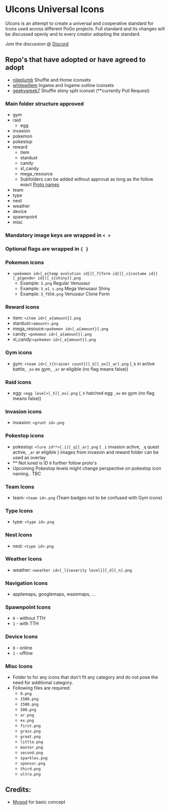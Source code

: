 # UIcons Universal Icons

UIcons is an attempt to create a universal and cooperative standard for Icons used across different PoGo projects. Full standard and its changes will be discussed openly and to every creator adopting the standard.

Join the discussion @ [Discord](https://discord.gg/cG8JwrJB6Z)

## Repo's that have adopted or have agreed to adopt

* [nileplumb](https://github.com/nileplumb) Shuffle and Home iconsets
* [whitewillem](https://github.com/whitewillem/PogoAssets) Ingame and Ingame outline iconsets
* [geekygreek7](https://github.com/geekygreek7) Shuffle shiny split iconset (**currently Pull Request)

### Main folder structure approved

- gym
- raid
  - egg 
- invasion
- pokemon
- pokestop
- reward
  - item
  - stardust
  - candy
  - xl_candy
  - mega_resource
  - Subfolders can be added without approval as long as the follow exact [Proto names](https://github.com/Furtif/POGOProtos/blob/a53979d6bba81df45b1f09f7c1aa8185cb999959/base/base.proto#L16087)
- team
- type
- nest
- weather
- device
- spawnpoint
- misc 

### Mandatory image keys are wrapped in `< >`
### Optional flags are wrapped in `{ }`

### Pokemon icons

  - `<pokemon id>[_e{temp evolution id}][_f{form id}][_c{costume id}][_g{gender id}][_s{shiny}].png`
    - Example: `3.png` Regular Venusaur
    - Example: `3_e1_s.png` Mega Venusaur Shiny
    - Example: `3_f950.png` Venusaur Clone Form

### Reward icons
  - item: `<item id>[_a{amount}].png`
  - stardust:`<amount>.png`
  - mega_resouce:`<pokemon id>[_a{amount}].png`
  - candy: `<pokemon id>[_a{amount}].png`
  - xl_candy:`<pokemon id>[_a{amount}].png`
### Gym icons
  - gym: `<team id>[_t{trainer count}][_b][_ex][_ar].png` (`_b` in active battle, `_ex` ex gym, `_ar` ar eligible (no flag means false))
### Raid icons 
  - egg: `<egg level>[_h][_ex].png` (`_h` hatched egg `_ex` ex gym (no flag means false))
### Invasion icons
  - invasion: `<grunt id>.png`
### Pokestop icons
  - pokestop: `<lure id**>[_i][_q][_ar].png` ( `_i` invasion active, `_q` quest active, `_ar` ar eligible ) images from invasion and reward folder can be used as overlay
  - ** Not lured is ID `0` further follow proto's
  - Upcoming Pokestop levels might change perspective on pokestop icon naming.. TBC
### Team Icons
  - team: `<team id>.png` (Team badges not to be confused with Gym icons)
### Type Icons
  - type: `<type id>.png`
### Nest Icons
  - nest: `<type id>.png` 
### Weather Icons
  - weather: `<weather id>[_l{severity level}][_d][_n].png`
### Navigation Icons
  - applemaps, googlemaps, wazemaps, ...
### Spawnpoint Icons
  - `0` - without TTH
  - `1` - with TTH
### Device Icons
  - `0` - online
  - `1` - offline
### Misc Icons
  - Folder to for any icons that don't fit any category and do not pose the need for additional category.
  - Following files are required:
    - `0.png`
    - `1500.png`
    - `2500.png`
    - `500.png`
    - `ar.png`
    - `ex.png`
    - `first.png`
    - `grass.png`
    - `great.png`
    - `little.png`
    - `master.png`
    - `second.png`
    - `sparkles.png`
    - `sponsor.png`
    - `third.png`
    - `ultra.png`

## Credits:  
- [Mygod](https://github.com/Mygod/pokemon-icon-postprocessor) for basic concept
